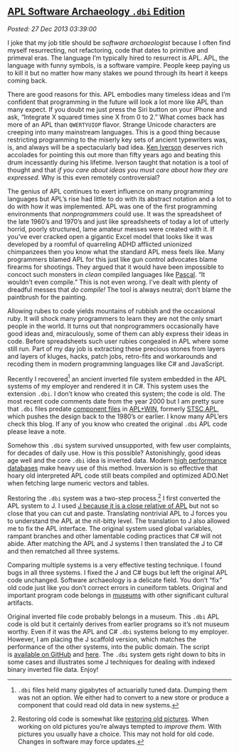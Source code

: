  
[APL Software Archaeology `.dbi` Edition](http://bakerjd99.wordpress.com/2013/12/26/apl-software-archaeology-dbi-edition/)
------------------------------------------------------------------------------------------------------------------------

*Posted: 27 Dec 2013 03:39:00*

I joke that my job title should be *software archaeologist* because I
often find myself resurrecting, not refactoring, code that dates to
primitive and primeval eras. The language I’m typically hired to
resurrect is APL. APL, the language with funny symbols, is a software
vampire. People keep paying us to kill it but no matter how many stakes
we pound through its heart it keeps coming back.

There are good reasons for this. APL embodies many timeless ideas and
I’m confident that programming in the future will look a lot more like
APL than many expect. If you doubt me just press the Siri button on your
iPhone and ask, “Integrate X squared times sine X from 0 to 2.” What
comes back has more of an APL than `QWERTYUIOP` flavor. Strange Unicode
characters are creeping into many mainstream languages. This is a good
thing because restricting programming to the miserly key sets of ancient
typewriters was, is, and always will be a spectacularly bad idea. [Ken
Iverson](http://amturing.acm.org/award\_winners/iverson\_9147499.cfm)
deserves rich accolades for pointing this out more than fifty years ago
and beating this drum incessantly during his lifetime. Iverson taught
that notation is a tool of thought and that *if you care about ideas you
must care about how they are expressed.* Why is this even remotely
controversial?

The genius of APL continues to exert influence on many programming
languages but APL’s rise had little to do with its abstract notation and
a lot to do with how it was implemented. APL was one of the first
programming environments that *nonprogrammers* could use. It was the
spreadsheet of the late 1960’s and 1970’s and just like spreadsheets of
today a lot of utterly horrid, poorly structured, lame amateur messes
were created with it. If you’ve ever cracked open a gigantic Excel model
that looks like it was developed by a roomful of quarreling ADHD
afflicted unionized chimpanzees then you know what the standard APL mess
feels like. Many programmers blamed APL for this just like gun control
advocates blame firearms for shootings. They argued that it would have
been impossible to concoct such monsters in *clean* compiled languages
like
[Pascal](https://en.wikipedia.org/wiki/Pascal\_(programming\_language)).
“It wouldn’t even compile.” This is not even wrong. I’ve dealt with
plenty of dreadful messes that *do compile!* The tool is always neutral;
don’t blame the paintbrush for the painting.

Allowing rubes to code yields mountains of rubbish and the occasional
ruby. It will shock many programmers to learn they are not the only
smart people in the world. It turns out that nonprogrammers occasionally
have good ideas and, miraculously, some of them can ably express their
ideas in code. Before spreadsheets such user rubies congealed in APL
where some still run. Part of my day job is extracting these precious
stones from layers and layers of kluges, hacks, patch jobs, retro-fits
and workarounds and recoding them in modern programming languages like
C\# and JavaScript.

Recently I recovered[^4415a] an ancient inverted file system embedded in the
APL systems of my employer and rendered it in C\#. This system uses the
extension `.dbi`. I don’t know who created this system; the code is old.
The most recent code comments date from the year 2000 but I am pretty
sure that `.dbi` files predate [component
files](http://dl.acm.org/citation.cfm?id=28339) in
[APL+WIN](http://www.apl2000.com/), formerly [STSC
APL](https://en.wikipedia.org/wiki/Scientific\_Time\_Sharing\_Corporation),
which pushes the design back to the 1980’s or earlier. I know many
APL’ers check this blog. If any of you know who created the original
`.dbi` APL code please leave a note.

Somehow this `.dbi` system survived unsupported, with few user
complaints, for decades of daily use. How is this possible?
Astonishingly, good ideas age well and the core `.dbi` idea is inverted
data. Modern [high performance databases](http://kx.com/) make heavy use
of this method. Inversion is so effective that hoary old interpreted APL
code still beats compiled and optimized ADO.Net when fetching large
numeric vectors and tables.

Restoring the `.dbi` system was a two-step process.[^4415b] I first
converted the APL system to J. I used [J because it is a close relative
of APL](http://www.jsoftware.com/jwiki/FrontPage) but not so close that
you can cut and paste. Translating nontrivial APL to J forces you to
understand the APL at the nit-bitty level. The translation to J also
allowed me to fix the APL interface. The original system used global
variables, rampant branches and other lamentable coding practices that
C\# will not abide. After matching the APL and J systems I then
translated the J to C\# and then rematched all three systems.

Comparing multiple systems is a very effective testing technique. I
found bugs in all three systems. I fixed the J and C\# bugs but left the
original APL code unchanged. Software archaeology is a delicate field.
You don’t “fix” old code just like you don’t correct errors in cuneiform
tablets. Original and important program code belongs in
[museums](http://www.computerhistory.org/) with other significant
cultural artifacts.

Original inverted file code probably belongs in a museum. This `.dbi`
APL code is old but it certainly derives from earlier programs so it’s
not museum worthy. Even if it was the APL and C\# `.dbi` systems belong
to my employer. However, I am placing the J scaffold version, which
matches the performance of the other systems, into the public domain.
The script is [available on
GitHub](https://github.com/bakerjd99/jacks/tree/master/dbi) and
[here](https://app.box.com/s/adjak1r4kn0u931yl3r2). The `.dbi` system
gets right down to bits in some cases and illustrates some J techniques
for dealing with indexed binary inverted file data. Enjoy!

[^4415a]: `.dbi` files held many gigabytes of actuarially tuned data.
    Dumping them was not an option. We either had to convert to a new
    store or produce a component that could read old data in new
    systems.

[^4415b]: Restoring old code is somewhat like [restoring old
    pictures](http://conceptcontrol.smugmug.com/Themes/Manipulations/Restorations-1).
    When working on old pictures you’re always tempted to *improve
    them.* With pictures you usually have a choice. This may not hold
    for old code. Changes in software may force updates.
